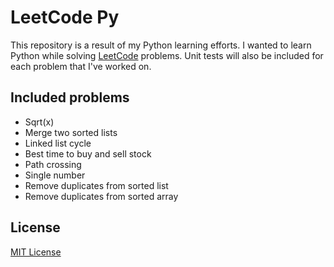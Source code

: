 # LeetCode Py

This repository is a result of my Python learning efforts. I wanted to learn Python while
solving [LeetCode](https://leetcode.com/) problems.
Unit tests will also be included for each problem that I've worked on.

## Included problems

- Sqrt(x)
- Merge two sorted lists
- Linked list cycle
- Best time to buy and sell stock
- Path crossing
- Single number
- Remove duplicates from sorted list
- Remove duplicates from sorted array

## License

[MIT License](https://github.com/iozsaygi/leetcode-py/blob/main/LICENSE)